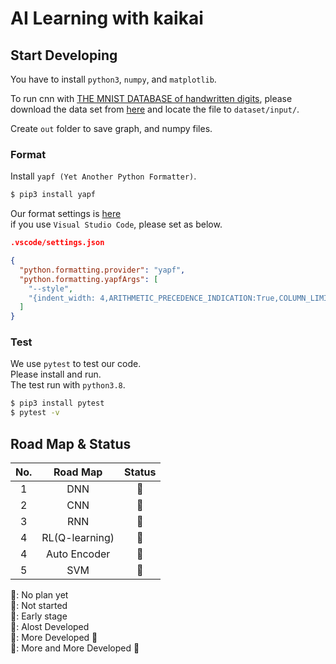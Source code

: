 # AI Learning with kaikai

## Start Developing
You have to install `python3`, `numpy`, and `matplotlib`.

To run cnn with [THE MNIST DATABASE of handwritten digits](http://yann.lecun.com/exdb/mnist/),
please download the data set from [here](https://storage.googleapis.com/tensorflow/tf-keras-datasets/mnist.npz) and locate the file to `dataset/input/`.  

Create `out` folder to save graph, and numpy files.

### Format
Install `yapf (Yet Another Python Formatter)`.

```sh
$ pip3 install yapf
```
Our format settings is [here](./.style.yapf)  
if you use `Visual Studio Code`, please set as below.  

```json
.vscode/settings.json

{
  "python.formatting.provider": "yapf",
  "python.formatting.yapfArgs": [
    "--style",
    "{indent_width: 4,ARITHMETIC_PRECEDENCE_INDICATION:True,COLUMN_LIMIT:120,BLANK_LINES_AROUND_TOP_LEVEL_DEFINITION=1,based_on_style: google}"
  ]
}
```

### Test
We use `pytest` to test our code.  
Please install and run.  
The test run with `python3.8`.  

```sh
$ pip3 install pytest
$ pytest -v
```
## Road Map & Status
|No.|Road Map|Status|
|:--:|:--:|:--:|
|1|DNN|🐥|
|2|CNN|🐣|
|3|RNN|🥚|
|4|RL(Q-learning)|🥚|
|4|Auto Encoder|🥚|
|5|SVM|🥚|

🍳: No plan yet  
🥚: Not started  
🐣: Early stage   
🐥: Alost Developed  
🐤: More Developed 🔨  
🐔: More and More Developed 🔨  